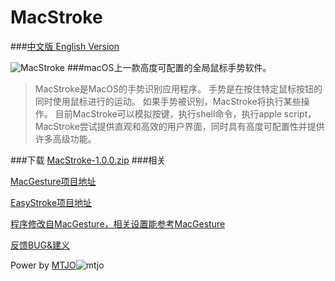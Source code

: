 MacStroke
================================
###[中文版 English Version](https://github.com/mtjo/MacStroke/blob/master/README.md)

![MacStroke](https://github.com/mtjo/MacStroke/raw/release/logo.png)
###macOS上一款高度可配置的全局鼠标手势软件。

>MacStroke是MacOS的手势识别应用程序。 手势是在按住特定鼠标按钮的同时使用鼠标进行的运动。 如果手势被识别，MacStroke将执行某些操作。
>目前MacStroke可以模拟按键，执行shell命令，执行apple script， MacStroke尝试提供直观和高效的用户界面，同时具有高度可配置性并提供许多高级功能。


###下载
[MacStroke-1.0.0.zip](https://github.com/mtjo/MacStroke/raw/release/releases/download/MacStroke-1.0.0.zip)
###相关

[MacGesture项目地址](https://github.com/MacGesture/MacGesture)

[EasyStroke项目地址](https://github.com/thjaeger/easystroke)

[程序修改自MacGesture，相关设置能参考MacGesture](https://github.com/MacGesture/MacGesture/wiki)

[反馈BUG&建义](mailto:mtjo.net@gmail.com?subject=%e5%8f%8d%e9%a6%88BUG%26%e5%bb%ba%e4%b9%89&cc=mtjo_00@163.com&body=%e5%8f%8d%e9%a6%88BUG%e8%af%b7%e8%af%a6%e7%bb%86%e6%8f%8f%e8%bf%b0%ef%bc%8c%e6%9c%80%e5%a5%bd%e8%83%bd%e9%99%84%e4%b8%8aBUG%e6%88%aa%e5%9b%be%e5%92%8c%e7%b3%bb%e7%bb%9f%e7%89%88%e6%9c%ac%e6%88%aa%e5%9b%be)



Power by [MTJO](http://mtjo.net)![mtjo](https://github.com/mtjo/MacStroke/raw/release/logo-mtjo.png)


